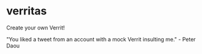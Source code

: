 # verritas
Create your own Verrit! 

"You liked a tweet from an account with a mock Verrit insulting me." - Peter Daou
